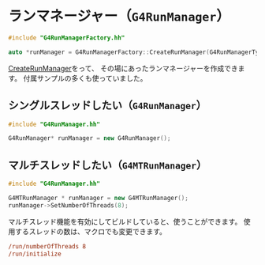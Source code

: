 # ランマネージャー（``G4RunManager``）

```cpp
#include "G4RunManagerFactory.hh"

auto *runManager = G4RunManagerFactory::CreateRunManager(G4RunManagerType::Default);
```

[CreateRunManager](https://apc.u-paris.fr/~franco/g4doxy4.11/html/classG4RunManagerFactory.html)をって、
その場にあったランマネージャーを作成できます。
付属サンプルの多くも使っていました。

## シングルスレッドしたい（``G4RunManager``）

```cpp
#include "G4RunManager.hh"

G4RunManager* runManager = new G4RunManager();
```

## マルチスレッドしたい（``G4MTRunManager``）

```cpp
#include "G4RunManager.hh"

G4MTRunManager * runManager = new G4MTRunManager();
runManager->SetNumberOfThreads(8);
```

マルチスレッド機能を有効にしてビルドしていると、使うことができます。
使用するスレッドの数は、マクロでも変更できます。

```cfg
/run/numberOfThreads 8
/run/initialize
```
